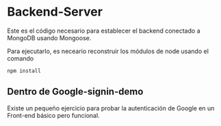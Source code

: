 # Backend-Server

Este es el código necesario para establecer el backend
conectado a MongoDB usando Mongoose.

Para ejecutarlo, es neceario reconstruir los módulos
de node usando el comando
```
npm install
```

## Dentro de Google-signin-demo
Existe un pequeño ejercicio para probar la 
autenticación de Google en un Front-end básico pero
funcional.